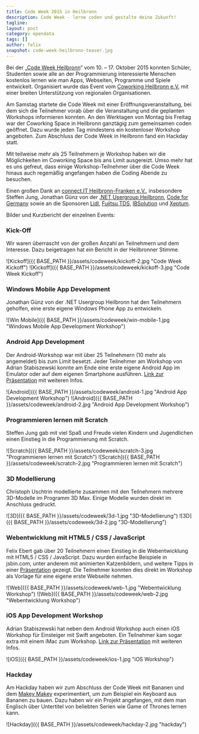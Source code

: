 ```yaml
---
title: Code Week 2015 in Heilbronn 
description: Code Week - lerne coden und gestalte deine Zukunft!
tagline:
layout: post
category: opendata
tags: []
author: felix
snapshot: code-week-heilbronn-teaser.jpg
---
```


Bei der „[Code Week Heilbronn](http://attending.io/events/codeweek-heilbronn)“ vom 10. – 17. Oktober 2015 konnten Schüler, Studenten sowie alle an der Programmierung interessierte Menschen kostenlos lernen wie man Apps, Webseiten, Programme und Spiele entwickelt. Organisiert wurde das Event vom [Coworking Heilbronn e.V.](http://www.coworking-heilbronn.org/) mit einer breiten Unterstützung von regionalen Organisationen.

Am Samstag startete die Code Week mit einer Eröffnungsveranstaltung, bei dem sich die Teilnehmer vorab über die Veranstaltung und die geplanten Workshops informieren konnten. An den Werktagen von Montag bis Freitag war der Coworking Space in Heilbronn ganztägig zum gemeinsamen coden geöffnet. Dazu wurde jeden Tag mindestens ein kostenloser Workshop angeboten. Zum Abschluss der Code Week in Heilbronn fand ein Hackday statt.

Mit teilweise mehr als 25 Teilnehmern je Workshop haben wir die Möglichkeiten im Coworking Space bis ans Limit ausgereizt. Umso mehr hat es uns gefreut, dass einige Workshop-Teilnehmer über die Code Week hinaus auch regemäßig angefangen haben die Coding Abende zu besuchen.

Einen großen Dank an [connect.IT Heilbronn-Franken e.V.](http://www.connect-it.hn/), insbesondere Steffen Jung, Jonathan Günz von der [.NET Usergroup Heilbronn](http://www.hn-dotnet.de/), [Code for Germany](http://codefor.de) sowie an die Sponsoren [Lidl](http://www.it-bei-lidl.com/), [Fujitsu TDS](http://tds.fujitsu.com/), [IBSolution](http://ibsolution.de/) und [Xeptum](http://www.xeptum.com/). 

Bilder und Kurzbericht der einzelnen Events:

### Kick-Off

Wir waren überrascht von der großen Anzahl an Teilnehmern und dem Interesse. Dazu beigetragen hat ein Bericht in der Heilbronner Stimme.

![Kickoff]({{ BASE_PATH }}/assets/codeweek/kickoff-2.jpg "Code Week Kickoff")
![Kickoff]({{ BASE_PATH }}/assets/codeweek/kickoff-3.jpg "Code Week Kickoff")

### Windows Mobile App Development

Jonathan Günz von der .NET Usergroup Heilbronn hat den Teilnehmern geholfen, eine erste eigene Windows Phone App zu entwickeln.  

![Win Mobile]({{ BASE_PATH }}/assets/codeweek/win-mobile-1.jpg "Windows Mobile App Development Workshop")

### Android App Development

Der Android-Workshop war mit über 25 Teilnehmern (10 mehr als angemeldet) bis zum Limit besetzt.
Jeder Teilnehmer am Workshop von Adrian Stabiszewski konnte am Ende eine erste eigene Android App im Emulator oder auf dem eigenen Smartphone ausführen. [Link zur Präsentation](https://docs.google.com/presentation/d/1Y3p-QyokznQQ3Mm20557hXMT-W-YIBqG17A40Gw0f0E/edit?usp=sharing) mit weiteren Infos.

![Android]({{ BASE_PATH }}/assets/codeweek/android-1.jpg "Android App Development Workshop")
![Android]({{ BASE_PATH }}/assets/codeweek/android-2.jpg "Android App Development Workshop")

### Programmieren lernen mit Scratch

Steffen Jung gab mit viel Spaß und Freude vielen Kindern und Jugendlichen einen Einstieg in die Programmierung mit Scratch. 

![Scratch]({{ BASE_PATH }}/assets/codeweek/scratch-3.jpg "Programmieren lernen mit Scratch")
![Scratch]({{ BASE_PATH }}/assets/codeweek/scratch-2.jpg "Programmieren lernen mit Scratch")

### 3D Modellierung

Christoph Uschtrin modellierte zusammen mit den Teilnehmern mehrere 3D-Modelle im Programm 3D Max. Einige Modelle wurden direkt im Anschluss gedruckt.

![3D]({{ BASE_PATH }}/assets/codeweek/3d-1.jpg "3D-Modellierung")
![3D]({{ BASE_PATH }}/assets/codeweek/3d-2.jpg "3D-Modellierung")

### Webentwicklung mit HTML5 / CSS / JavaScript

Felix Ebert gab über 20 Teilnehmern einen Einstieg in die Webentwicklung mit HTML5 / CSS / JavaScript. Dazu wurden einfache Beispiele in jsbin.com, unter anderem mit animierten Katzenbildern, und weitere Tipps in einer [Präsentation](https://docs.google.com/presentation/d/1UEYuMWAasETsM6sJtXUrP8JNTbVHzjbSNgiW4FUbZNA/edit?usp=sharing) gezeigt. Die Teilnehmer konnten dies direkt im Workshop als Vorlage für eine eigene erste Webseite nehmen. 

![Web]({{ BASE_PATH }}/assets/codeweek/web-1.jpg "Webentwicklung Workshop")
![Web]({{ BASE_PATH }}/assets/codeweek/web-2.jpg "Webentwicklung Workshop")

### iOS App Development Workshop

Adrian Stabiszewski hat neben dem Android Workshop auch einen iOS Workshop für Einsteiger mit Swift angeboten. Ein Teilnehmer kam sogar extra mit einem iMac zum Workshop. [Link zur Präsentation](https://docs.google.com/presentation/d/1ytRXbuvPGgmZZFeaZ5CskUBdL7ubKvIu-Eh3hLwOe2I/edit?usp=sharing) mit weiteren Infos.
 
![iOS]({{ BASE_PATH }}/assets/codeweek/ios-1.jpg "iOS Workshop")

### Hackday

Am Hackday haben wir zum Abschluss der Code Week mit Bananen und dem [Makey Makey](http://www.makeymakey.com/) experimentiert, um zum Beispiel ein Keyboard aus Bananen zu bauen. Dazu haben wir ein Projekt angefangen, mit dem man Englisch über Untertitel von beliebten Serien wie Game of Thrones lernen kann.

![Hackday]({{ BASE_PATH }}/assets/codeweek/hackday-2.jpg "hackday")
